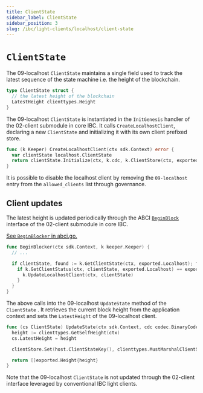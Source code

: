 ```yaml
---
title: ClientState
sidebar_label: ClientState
sidebar_position: 3
slug: /ibc/light-clients/localhost/client-state
---
```



# `ClientState`

The 09-localhost `ClientState` maintains a single field used to track the latest sequence of the state machine i.e. the height of the blockchain.

```go
type ClientState struct {
  // the latest height of the blockchain
  LatestHeight clienttypes.Height
}
```

The 09-localhost `ClientState` is instantiated in the `InitGenesis` handler of the 02-client submodule in core IBC.
It calls `CreateLocalhostClient`, declaring a new `ClientState` and initializing it with its own client prefixed store.

```go
func (k Keeper) CreateLocalhostClient(ctx sdk.Context) error {
  var clientState localhost.ClientState
  return clientState.Initialize(ctx, k.cdc, k.ClientStore(ctx, exported.LocalhostClientID), nil)
}
```

It is possible to disable the localhost client by removing the `09-localhost` entry from the `allowed_clients` list through governance.

## Client updates

The latest height is updated periodically through the ABCI [`BeginBlock`](https://docs.cosmos.network/v0.47/building-modules/beginblock-endblock) interface of the 02-client submodule in core IBC.

[See `BeginBlocker` in abci.go.](https://github.com/cosmos/ibc-go/blob/09-localhost/modules/core/02-client/abci.go#L12)

```go
func BeginBlocker(ctx sdk.Context, k keeper.Keeper) {
  // ...

  if clientState, found := k.GetClientState(ctx, exported.Localhost); found {
    if k.GetClientStatus(ctx, clientState, exported.Localhost) == exported.Active {
      k.UpdateLocalhostClient(ctx, clientState)
    }
  }
}
```

The above calls into the 09-localhost `UpdateState` method of the `ClientState` .
It retrieves the current block height from the application context and sets the `LatestHeight` of the 09-localhost client.

```go
func (cs ClientState) UpdateState(ctx sdk.Context, cdc codec.BinaryCodec, clientStore sdk.KVStore, clientMsg exported.ClientMessage) []exported.Height {
  height := clienttypes.GetSelfHeight(ctx)
  cs.LatestHeight = height

  clientStore.Set(host.ClientStateKey(), clienttypes.MustMarshalClientState(cdc, &cs))

  return []exported.Height{height}
}
```

Note that the 09-localhost `ClientState` is not updated through the 02-client interface leveraged by conventional IBC light clients.

